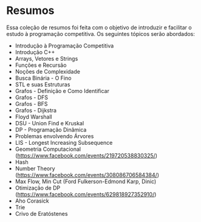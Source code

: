 # Resumos

Essa coleção de resumos foi feita com o objetivo de introduzir e facilitar o estudo à programação competitiva. Os seguintes tópicos serão abordados:

- Introdução à Programação Competitiva
- Introdução C++
- Arrays, Vetores e Strings
- Funções e Recursão
- Noções de Complexidade
- Busca Binária - O Fino
- STL e suas Estruturas
- Grafos - Definição e Como Identificar
- Grafos - DFS
- Grafos - BFS
- Grafos - Dijkstra
- Floyd Warshall
- DSU - Union Find e Kruskal
- DP - Programação Dinâmica
- Problemas envolvendo Árvores
- LIS - Longest Increasing Subsequence
- Geometria Computacional (https://www.facebook.com/events/219720538830325/)
- Hash
- Number Theory (https://www.facebook.com/events/308086706584384/)
- Max Flow, Min Cut (Ford Fulkerson-Edmond Karp, Dinic)
- Otimização de DP (https://www.facebook.com/events/629818927352910/)
- Aho Corasick
- Trie
- Crivo de Eratóstenes